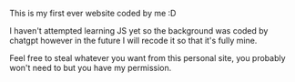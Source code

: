 This is my first ever website coded by me :D

I haven't attempted learning JS yet so the background was coded by chatgpt however in the future I will recode it so that it's fully mine.

Feel free to steal whatever you want from this personal site, you probably won't need to but you have my permission.
